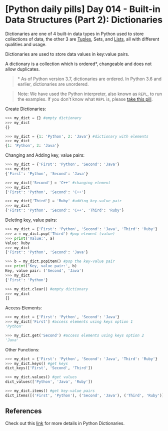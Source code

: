 # [Python daily pills] Day 014 - Built-in Data Structures (Part 2): Dictionaries

Dictionaries are one of 4 built-in data types in Python used to store collections of data, the other 3 are [Tuples](../day-016), Sets, and [Lists](../day-013), all with different qualities and usage.

Dictionaries are used to store data values in key:value pairs.

A dictionary is a collection which is ordered*, changeable and does not allow duplicates.

> \* As of Python version 3.7, dictionaries are ordered. In Python 3.6 and earlier, dictionaries are unordered.

> Note: We have used the Python interpreter, also known as `REPL`, to run the examples. If you don't know what `REPL` is, please [take this pill](../day-005).

Create Dictionaries:

```python
>>> my_dict = {} #empty dictionary
>>> my_dict
{}

>>> my_dict = {1: 'Python', 2: 'Java'} #dictionary with elements
>>> my_dict
{1: 'Python', 2: 'Java'}
```

Changing and Adding key, value pairs:

```python
>>> my_dict = {'First': 'Python', 'Second': 'Java'}
>>> my_dict
{'First': 'Python', 'Second': 'Java'}

>>> my_dict['Second'] = 'C++' #changing element
>>> my_dict
{'First': 'Python', 'Second': 'C++'}

>>> my_dict['Third'] = 'Ruby' #adding key-value pair
>>> my_dict
{'First': 'Python', 'Second': 'C++', 'Third': 'Ruby'}
```

Deleting key, value pairs:

```python
>>> my_dict = {'First': 'Python', 'Second': 'Java', 'Third': 'Ruby'}
>>> a = my_dict.pop('Third') #pop element (value)
>>> print('Value:', a)
Value: Ruby
>>> my_dict
{'First': 'Python', 'Second': 'Java'}

>>> b = my_dict.popitem() #pop the key-value pair
>>> print('Key, value pair:', b)
Key, value pair: ('Second', 'Java')
>>> my_dict
{'First': 'Python'}

>>> my_dict.clear() #empty dictionary
>>> my_dict
{}
```

Access Elements:

```python
>>> my_dict = {'First': 'Python', 'Second': 'Java'}
>>> my_dict['First'] #access elements using keys option 1
'Python'

>>> my_dict.get('Second') #access elements using keys option 2
'Java'
```

Other Functions:

```python
>>> my_dict = {'First': 'Python', 'Second': 'Java', 'Third': 'Ruby'}
>>> my_dict.keys() #get keys
dict_keys(['First', 'Second', 'Third'])

>>> my_dict.values() #get values
dict_values(['Python', 'Java', 'Ruby'])

>>> my_dict.items() #get key-value pairs
dict_items([('First', 'Python'), ('Second', 'Java'), ('Third', 'Ruby')])
```

## References

Check out this [link](https://www.w3schools.com/python/python_dictionaries.asp) for more details in Python Dictionaries.
